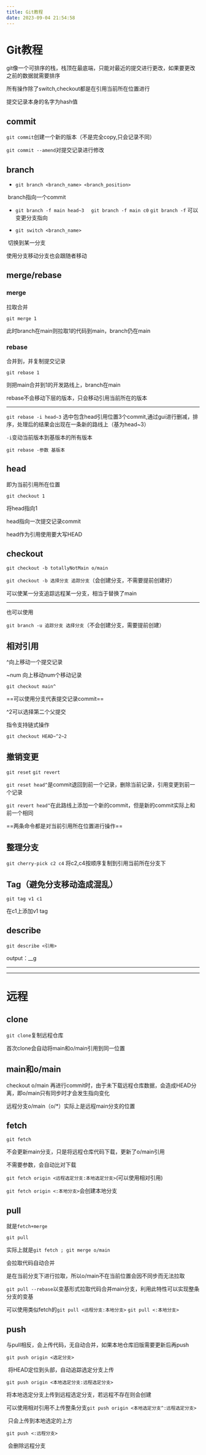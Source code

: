 ```yaml
---
title: Git教程
date: 2023-09-04 21:54:58
---
```

# Git教程

git像一个可排序的栈，栈顶在最底端，只能对最近的提交进行更改，如果要更改之前的数据就需要排序

 所有操作除了switch,checkout都是在引用当前所在位置进行

提交记录本身的名字为hash值

## commit

`git commit`创建一个新的版本（不是完全copy,只会记录不同）

`git commit --amend`对提交记录进行修改

## branch

- ```git branch <branch_name> <branch_position>```

​		branch指向一个commit

- ```git branch -f main head~3```    ` 	git branch -f main c0`    `git branch -f` 可以变更分支指向

- `git switch <branch_name>`

​		切换到某一分支

使用分支移动分支也会跟随者移动

## merge/rebase

### merge

拉取合并

`git merge 1`

此时branch在main则拉取1的代码到main，branch仍在main

### rebase

合并到，并复制提交记录

`git rebase 1`

则把main合并到1的开发路线上，branch在main

rebase不会移动下层的版本，只会移动引用当前所在的版本

---

`git rebase -i head~3`			选中包含head引用位置3个commit,通过gui进行删减，排序，处理后的结果会出现在一条新的路线上（基为head~3）

`-i`变动当前版本到基版本的所有版本

`git rebase -参数 基版本	`



## head

即为当前引用所在位置

`git checkout 1`

将head指向1

head指向一次提交记录commit

head作为引用使用要大写HEAD

## checkout

`git checkout -b totallyNotMain o/main`

`git checkout -b 选择分支 追踪分支`（会创建分支，不需要提前创建好）

可以使某一分支追踪远程某一分支，相当于替换了main

---

也可以使用

`git branch -u 追踪分支 选择分支`（不会创建分支，需要提前创建）

## 相对引用

^向上移动一个提交记录

~num 向上移动num个移动记录

`git checkout main^`

==可以使用分支代表提交记录commit==



^2可以选择第二个父提交



指令支持链式操作

`git checkout HEAD~^2~2`





## 撤销变更

`git reset`	`git revert`

`git reset head^`是commit退回到前一个记录，删除当前记录，引用变更到前一个记录

`git revert head^`在此路线上添加一个新的commit，但是新的commit实际上和前一个相同



==两条命令都是对当前引用所在位置进行操作==



## 整理分支

`git cherry-pick c2 c4`	将c2,c4按顺序复制到引用当前所在分支下



## Tag（避免分支移动造成混乱）

`git tag v1 c1`

在c1上添加v1	tag



## describe

`git describe <引用>`

output：<tag>\_<numCommits>\_g<hash>



---

---



# 远程

## clone

`git clone`复制远程仓库

首次clone会自动将main和o/main引用到同一位置



## main和o/main

checkout o/main 再进行commit时，由于未下载远程仓库数据，会造成HEAD分离，即o/main只有同步时才会发生指向变化

远程分支o/main（o/*）实际上是远程main分支的位置

## fetch

`git fetch`

不会更新main分支，只是将远程仓库代码下载，更新了o/main引用

不需要参数，会自动比对下载

`git fetch origin <远程选定分支:本地选定分支>`(可以使用相对引用)

`git fetch origin <:本地分支>`会创建本地分支

## pull

就是`fetch+merge`

`git pull`

实际上就是`git fetch ; git merge o/main`

会拉取代码自动合并

是在当前分支下进行拉取，所以o/main不在当前位置会因不同步而无法拉取



`git pull --rebase`以变基形式拉取代码合并main分支，利用此特性可以实现整条分支的变基

可以使用类似fetch的`git pull <远程分支:本地分支>`		`git pull <:本地分支>`

## push

与pull相反，会上传代码，无自动合并，如果本地仓库旧版需要更新后再push

`git push origin <选定分支>`

​	将HEAD定位到头部，自动追踪选定分支上传

`git push origin <本地选定分支:远程选定分支>`

将本地选定分支上传到远程选定分支，若远程不存在则会创建

可以使用相对引用不上传整条分支`git push origin <本地选定分支^:远程选定分支>`

​	只会上传到本地选定的上方

`git push <:远程分支>`

​	会删除远程分支
